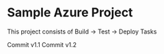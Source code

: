 # Sample Azure Project
This project consists of Build -> Test -> Deploy Tasks

Commit v1.1
Commit v1.2